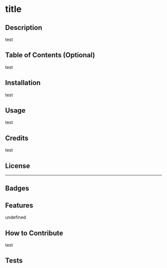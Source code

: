
  # title

  ## Description
  
  test
  
  ## Table of Contents (Optional)
  
  test
  
  ## Installation
  
  test
  
  ## Usage
  
  test
  
  ## Credits
  
  test
  
  ## License
  
  ---
  
  ## Badges
  
  
  
  ## Features
  
  undefined
  
  ## How to Contribute
  
  test
  
  ## Tests

  